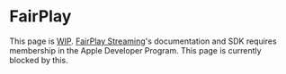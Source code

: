 # FairPlay

This page is [WIP](../contributing/wip.md). [FairPlay Streaming](https://developer.apple.com/streaming/fps/)'s documentation and SDK requires membership in the Apple Developer Program. This page is currently blocked by this.
